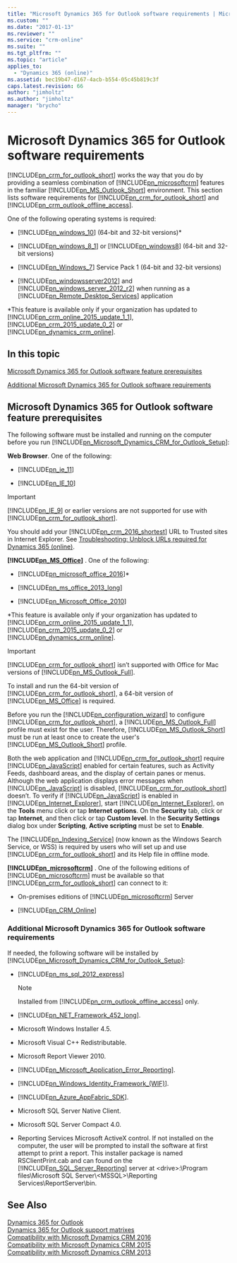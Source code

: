 ```yaml
---
title: "Microsoft Dynamics 365 for Outlook software requirements | MicrosoftDocs"
ms.custom: ""
ms.date: "2017-01-13"
ms.reviewer: ""
ms.service: "crm-online"
ms.suite: ""
ms.tgt_pltfrm: ""
ms.topic: "article"
applies_to: 
  - "Dynamics 365 (online)"
ms.assetid: bec19b47-d167-4acb-b554-05c45b819c3f
caps.latest.revision: 66
author: "jimholtz"
ms.author: "jimholtz"
manager: "brycho"
---
```

# Microsoft Dynamics 365 for Outlook software requirements
[!INCLUDE[pn_crm_for_outlook_short](../includes/pn-crm-for-outlook-short.md)] works the way that you do by providing a seamless combination of [!INCLUDE[pn_microsoftcrm](../includes/pn-microsoftcrm.md)] features in the familiar [!INCLUDE[pn_MS_Outlook_Short](../includes/pn-ms-outlook-short.md)] environment. This section lists software requirements for [!INCLUDE[pn_crm_for_outlook_short](../includes/pn-crm-for-outlook-short.md)] and [!INCLUDE[pn_crm_outlook_offline_access](../includes/pn-crm-outlook-offline-access.md)].  
  
 One of the following operating systems is required:  
  
-   [!INCLUDE[pn_windows_10](../includes/pn-windows-10.md)] (64-bit and 32-bit versions)*  
  
-   [!INCLUDE[pn_windows_8_1](../includes/pn-windows-8-1.md)] or [!INCLUDE[pn_windows8](../includes/pn-windows8.md)] (64-bit and 32-bit versions)  
  
-   [!INCLUDE[pn_Windows_7](../includes/pn-windows-7.md)] Service Pack 1 (64-bit and 32-bit versions)  
  
-   [!INCLUDE[pn_windowsserver2012](../includes/pn-windowsserver2012.md)] and [!INCLUDE[pn_windows_server_2012_r2](../includes/pn-windows-server-2012-r2.md)] when running as a [!INCLUDE[pn_Remote_Desktop_Services](../includes/pn-remote-desktop-services.md)] application  
  
 *This feature is available only if your organization has updated to [!INCLUDE[pn_crm_online_2015_update_1_1](../includes/pn-crm-online-2015-update-1-1.md)], [!INCLUDE[pn_crm_2015_update_0_2](../includes/pn-crm-2015-update-0-2.md)] or [!INCLUDE[pn_dynamics_crm_online](../includes/pn-dynamics-crm-online.md)].  
  
## In this topic  
 [Microsoft Dynamics 365 for Outlook software feature prerequisites](microsoft-dynamics-365-for-outlook-software-requirements.md#BMK_OC_software_prereqs)  
  
 [Additional Microsoft Dynamics 365 for Outlook software requirements](microsoft-dynamics-365-for-outlook-software-requirements.md#BKMK_OC_additional_reqs)  
  
<a name="BMK_OC_software_prereqs"></a>   
## Microsoft Dynamics 365 for Outlook software feature prerequisites  
 The following software must be installed and running on the computer before you run [!INCLUDE[pn_Microsoft_Dynamics_CRM_for_Outlook_Setup](../includes/pn-microsoft-dynamics-crm-for-outlook-setup.md)]:  
  
 **Web Browser**. One of the following:  
  
-   [!INCLUDE[pn_ie_11](../includes/pn-ie-11.md)]  
  
-   [!INCLUDE[pn_IE_10](../includes/pn-ie-10.md)]  
  
> [!IMPORTANT]
>  [!INCLUDE[pn_IE_9](../includes/pn-ie-9.md)] or earlier versions are not supported for use with [!INCLUDE[pn_crm_for_outlook_short](../includes/pn-crm-for-outlook-short.md)].  
>   
>  You should add your [!INCLUDE[pn_crm_2016_shortest](../includes/pn-crm-2016-shortest.md)] URL to Trusted sites in Internet Explorer. See [Troubleshooting: Unblock URLs required for Dynamics 365 (online)](../DocSets/CRMIGv9_Admin/Toc/Troubleshooting:%20Unblock%20URLs%20required%20for%20Dynamics%20365%20\(online\).md).  
  
 **[!INCLUDE[pn_MS_Office](../includes/pn-ms-office.md)]** . One of the following:  
  
-   [!INCLUDE[pn_microsoft_office_2016](../includes/pn-microsoft-office-2016.md)]*  
  
-   [!INCLUDE[pn_ms_office_2013_long](../includes/pn-ms-office-2013-long.md)]  
  
-   [!INCLUDE[pn_Microsoft_Office_2010](../includes/pn-microsoft-office-2010.md)]  
  
 *This feature is available only if your organization has updated to [!INCLUDE[pn_crm_online_2015_update_1_1](../includes/pn-crm-online-2015-update-1-1.md)], [!INCLUDE[pn_crm_2015_update_0_2](../includes/pn-crm-2015-update-0-2.md)] or [!INCLUDE[pn_dynamics_crm_online](../includes/pn-dynamics-crm-online.md)].  
  
> [!IMPORTANT]
>  [!INCLUDE[pn_crm_for_outlook_short](../includes/pn-crm-for-outlook-short.md)] isn’t supported with Office for Mac versions of [!INCLUDE[pn_MS_Outlook_Full](../includes/pn-ms-outlook-full.md)].  
>   
>  To install and run the 64-bit version of [!INCLUDE[pn_crm_for_outlook_short](../includes/pn-crm-for-outlook-short.md)], a 64-bit version of [!INCLUDE[pn_MS_Office](../includes/pn-ms-office.md)] is required.  
>   
>  Before you run the [!INCLUDE[pn_configuration_wizard](../includes/pn-configuration-wizard.md)] to configure [!INCLUDE[pn_crm_for_outlook_short](../includes/pn-crm-for-outlook-short.md)], a [!INCLUDE[pn_MS_Outlook_Full](../includes/pn-ms-outlook-full.md)] profile must exist for the user. Therefore, [!INCLUDE[pn_MS_Outlook_Short](../includes/pn-ms-outlook-short.md)] must be run at least once to create the user's [!INCLUDE[pn_MS_Outlook_Short](../includes/pn-ms-outlook-short.md)] profile.  
>   
>  Both the web application and [!INCLUDE[pn_crm_for_outlook_short](../includes/pn-crm-for-outlook-short.md)] require [!INCLUDE[pn_JavaScript](../includes/pn-javascript.md)] enabled for certain features, such as Activity Feeds, dashboard areas, and the display of certain panes or menus. Although the web application displays error messages when [!INCLUDE[pn_JavaScript](../includes/pn-javascript.md)] is disabled, [!INCLUDE[pn_crm_for_outlook_short](../includes/pn-crm-for-outlook-short.md)] doesn’t. To verify if [!INCLUDE[pn_JavaScript](../includes/pn-javascript.md)] is enabled in [!INCLUDE[pn_Internet_Explorer](../includes/pn-internet-explorer.md)], start [!INCLUDE[pn_Internet_Explorer](../includes/pn-internet-explorer.md)], on the **Tools** menu click or tap **Internet options**. On the **Security** tab, click or tap **Internet**, and then click or tap **Custom level**. In the **Security Settings** dialog box under **Scripting**, **Active scripting** must be set to **Enable**.  
>   
>  The [!INCLUDE[pn_Indexing_Service](../includes/pn-indexing-service.md)] (now known as the Windows Search Service, or WSS) is required by users who will set up and use [!INCLUDE[pn_crm_for_outlook_short](../includes/pn-crm-for-outlook-short.md)] and its Help file in offline mode.  
  
 **[!INCLUDE[pn_microsoftcrm](../includes/pn-microsoftcrm.md)]** . One of the following editions of [!INCLUDE[pn_microsoftcrm](../includes/pn-microsoftcrm.md)] must be available so that [!INCLUDE[pn_crm_for_outlook_short](../includes/pn-crm-for-outlook-short.md)] can connect to it:  
  
-   On-premises editions of [!INCLUDE[pn_microsoftcrm](../includes/pn-microsoftcrm.md)] Server  
  
-   [!INCLUDE[pn_CRM_Online](../includes/pn-crm-online.md)]  
  
<a name="BKMK_OC_additional_reqs"></a>   
### Additional Microsoft Dynamics 365 for Outlook software requirements  
 If needed, the following software will be installed by [!INCLUDE[pn_Microsoft_Dynamics_CRM_for_Outlook_Setup](../includes/pn-microsoft-dynamics-crm-for-outlook-setup.md)]:  
  
-   [!INCLUDE[pn_ms_sql_2012_express](../includes/pn-ms-sql-2012-express.md)]  
  
    > [!NOTE]
    >  Installed from [!INCLUDE[pn_crm_outlook_offline_access](../includes/pn-crm-outlook-offline-access.md)] only.  
  
-   [!INCLUDE[pn_NET_Framework_452_long](../includes/pn-net-framework-452-long.md)].  
  
-   Microsoft Windows Installer 4.5.  
  
-   Microsoft Visual C++ Redistributable.  
  
-   Microsoft Report Viewer 2010.  
  
-   [!INCLUDE[pn_Microsoft_Application_Error_Reporting](../includes/pn-microsoft-application-error-reporting.md)].  
  
-   [!INCLUDE[pn_Windows_Identity_Framework_(WIF)](../includes/pn-windows-identity-framework-wif.md)].  
  
-   [!INCLUDE[pn_Azure_AppFabric_SDK](../includes/pn-azure-appfabric-sdk.md)].  
  
-   Microsoft SQL Server Native Client.  
  
-   Microsoft SQL Server Compact 4.0.  
  
-   Reporting Services Microsoft ActiveX control. If not installed on the computer, the user will be prompted to install the software at first attempt to print a report. This installer package is named RSClientPrint.cab and can found on the [!INCLUDE[pn_SQL_Server_Reporting](../includes/pn-sql-server-reporting.md)] server at \<drive>:\Program files\Microsoft SQL Server\\<MSSQL\>\Reporting Services\ReportServer\bin.  
  
## See Also  
 [Dynamics 365 for Outlook](dynamics-365-for-outlook.md)   
 [Dynamics 365 for Outlook support matrixes](dynamics-365-for-outlook-support.md)   
 [Compatibility with Microsoft Dynamics CRM 2016](https://support.microsoft.com/en-us/kb/3124955)   
 [Compatibility with Microsoft Dynamics CRM 2015](https://support.microsoft.com/en-us/kb/3018360)   
 [Compatibility with Microsoft Dynamics CRM 2013](https://support.microsoft.com/en-us/kb/3005167)